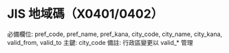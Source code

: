 # JIS 地域碼（X0401/0402）
必備欄位: pref_code, pref_name, pref_kana, city_code, city_name, city_kana, valid_from, valid_to
主鍵: city_code
備註: 行政區變更以 valid_* 管理
